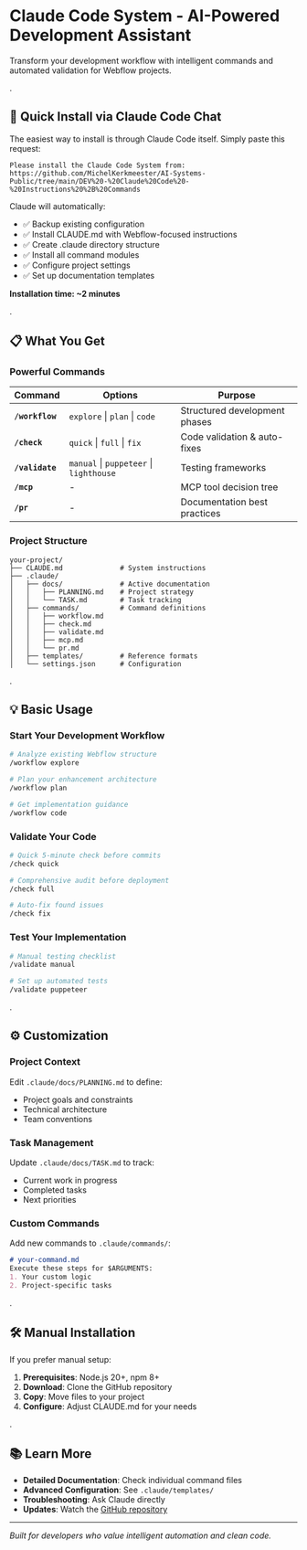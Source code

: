 # Claude Code System - AI-Powered Development Assistant

Transform your development workflow with intelligent commands and automated validation for Webflow projects.

.

## 🚀 Quick Install via Claude Code Chat

The easiest way to install is through Claude Code itself. Simply paste this request:

```
Please install the Claude Code System from:
https://github.com/MichelKerkmeester/AI-Systems-Public/tree/main/DEV%20-%20Claude%20Code%20-%20Instructions%20%2B%20Commands
```

Claude will automatically:
- ✅ Backup existing configuration
- ✅ Install CLAUDE.md with Webflow-focused instructions  
- ✅ Create .claude directory structure
- ✅ Install all command modules
- ✅ Configure project settings
- ✅ Set up documentation templates

**Installation time: ~2 minutes**

.

## 📋 What You Get

### Powerful Commands
| Command | Options | Purpose |
|---------|---------|---------|
| **`/workflow`** | `explore` \| `plan` \| `code` | Structured development phases |
| **`/check`** | `quick` \| `full` \| `fix` | Code validation & auto-fixes |
| **`/validate`** | `manual` \| `puppeteer` \| `lighthouse` | Testing frameworks |
| **`/mcp`** | - | MCP tool decision tree |
| **`/pr`** | - | Documentation best practices |

### Project Structure
```
your-project/
├── CLAUDE.md              # System instructions
├── .claude/
│   ├── docs/              # Active documentation
│   │   ├── PLANNING.md    # Project strategy
│   │   └── TASK.md        # Task tracking
│   ├── commands/          # Command definitions
│   │   ├── workflow.md
│   │   ├── check.md
│   │   ├── validate.md
│   │   ├── mcp.md
│   │   └── pr.md
│   ├── templates/         # Reference formats
│   └── settings.json      # Configuration
```
.

## 💡 Basic Usage

### Start Your Development Workflow
```bash
# Analyze existing Webflow structure
/workflow explore

# Plan your enhancement architecture  
/workflow plan

# Get implementation guidance
/workflow code
```

### Validate Your Code
```bash
# Quick 5-minute check before commits
/check quick

# Comprehensive audit before deployment
/check full

# Auto-fix found issues
/check fix
```

### Test Your Implementation
```bash
# Manual testing checklist
/validate manual

# Set up automated tests
/validate puppeteer
```

.

## ⚙️ Customization

### Project Context
Edit `.claude/docs/PLANNING.md` to define:
- Project goals and constraints
- Technical architecture
- Team conventions

### Task Management
Update `.claude/docs/TASK.md` to track:
- Current work in progress
- Completed tasks
- Next priorities

### Custom Commands
Add new commands to `.claude/commands/`:
```markdown
# your-command.md
Execute these steps for $ARGUMENTS:
1. Your custom logic
2. Project-specific tasks
```

.

## 🛠️ Manual Installation

If you prefer manual setup:

1. **Prerequisites**: Node.js 20+, npm 8+
2. **Download**: Clone the GitHub repository
3. **Copy**: Move files to your project
4. **Configure**: Adjust CLAUDE.md for your needs

.

## 📚 Learn More

- **Detailed Documentation**: Check individual command files
- **Advanced Configuration**: See `.claude/templates/`
- **Troubleshooting**: Ask Claude directly
- **Updates**: Watch the [GitHub repository](https://github.com/MichelKerkmeester/AI-Systems-Public)

---

*Built for developers who value intelligent automation and clean code.*